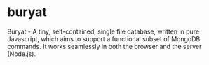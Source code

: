 buryat
======

Buryat - A tiny, self-contained, single file database, written in pure Javascript, which aims to support a functional subset of MongoDB commands. It works seamlessly in both the browser and the server (Node.js).
